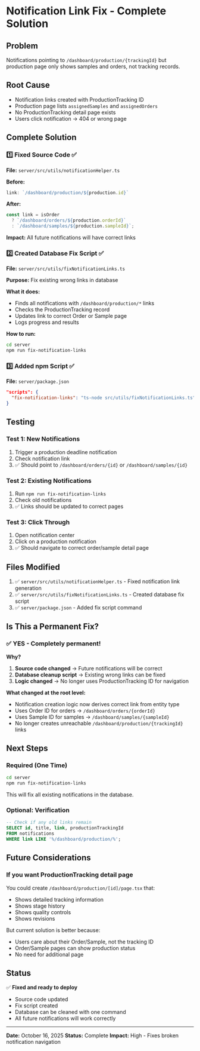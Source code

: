 # Notification Link Fix - Complete Solution

## Problem
Notifications pointing to `/dashboard/production/{trackingId}` but production page only shows samples and orders, not tracking records.

## Root Cause
- Notification links created with ProductionTracking ID
- Production page lists `assignedSamples` and `assignedOrders`
- No ProductionTracking detail page exists
- Users click notification → 404 or wrong page

## Complete Solution

### 1️⃣ Fixed Source Code ✅
**File:** `server/src/utils/notificationHelper.ts`

**Before:**
```typescript
link: `/dashboard/production/${production.id}`
```

**After:**
```typescript
const link = isOrder
  ? `/dashboard/orders/${production.orderId}`
  : `/dashboard/samples/${production.sampleId}`;
```

**Impact:** All future notifications will have correct links

### 2️⃣ Created Database Fix Script ✅
**File:** `server/src/utils/fixNotificationLinks.ts`

**Purpose:** Fix existing wrong links in database

**What it does:**
- Finds all notifications with `/dashboard/production/*` links
- Checks the ProductionTracking record
- Updates link to correct Order or Sample page
- Logs progress and results

**How to run:**
```bash
cd server
npm run fix-notification-links
```

### 3️⃣ Added npm Script ✅
**File:** `server/package.json`

```json
"scripts": {
  "fix-notification-links": "ts-node src/utils/fixNotificationLinks.ts"
}
```

## Testing

### Test 1: New Notifications
1. Trigger a production deadline notification
2. Check notification link
3. ✅ Should point to `/dashboard/orders/{id}` or `/dashboard/samples/{id}`

### Test 2: Existing Notifications
1. Run `npm run fix-notification-links`
2. Check old notifications
3. ✅ Links should be updated to correct pages

### Test 3: Click Through
1. Open notification center
2. Click on a production notification
3. ✅ Should navigate to correct order/sample detail page

## Files Modified

1. ✅ `server/src/utils/notificationHelper.ts` - Fixed notification link generation
2. ✅ `server/src/utils/fixNotificationLinks.ts` - Created database fix script
3. ✅ `server/package.json` - Added fix script command

## Is This a Permanent Fix?

### ✅ YES - Completely permanent!

**Why?**
1. **Source code changed** → Future notifications will be correct
2. **Database cleanup script** → Existing wrong links can be fixed
3. **Logic changed** → No longer uses ProductionTracking ID for navigation

**What changed at the root level:**
- Notification creation logic now derives correct link from entity type
- Uses Order ID for orders → `/dashboard/orders/{orderId}`
- Uses Sample ID for samples → `/dashboard/samples/{sampleId}`
- No longer creates unreachable `/dashboard/production/{trackingId}` links

## Next Steps

### Required (One Time)
```bash
cd server
npm run fix-notification-links
```

This will fix all existing notifications in the database.

### Optional: Verification
```sql
-- Check if any old links remain
SELECT id, title, link, productionTrackingId
FROM notifications
WHERE link LIKE '%/dashboard/production/%';
```

## Future Considerations

### If you want ProductionTracking detail page
You could create `/dashboard/production/[id]/page.tsx` that:
- Shows detailed tracking information
- Shows stage history
- Shows quality controls
- Shows revisions

But current solution is better because:
- Users care about their Order/Sample, not the tracking ID
- Order/Sample pages can show production status
- No need for additional page

## Status

✅ **Fixed and ready to deploy**
- Source code updated
- Fix script created
- Database can be cleaned with one command
- All future notifications will work correctly

---

**Date:** October 16, 2025
**Status:** Complete
**Impact:** High - Fixes broken notification navigation
